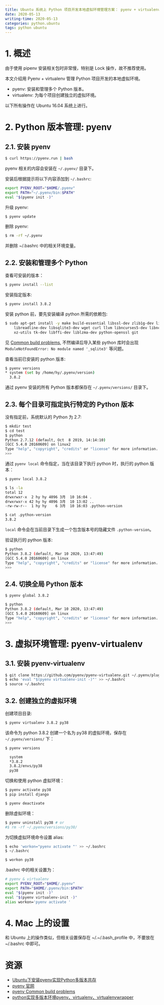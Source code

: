 ```yaml
---
title: Ubuntu 系统上 Python 项目开发本地虚拟环境管理方案： pyenv + virtualenv
date: 2020-05-13
writing-time: 2020-05-13
categories: python.ubuntu
tags: python ubuntu
---
```


# 1. 概述

由于使用 pipenv 安装相关包时非常慢，特别是 Lock 操作，故不推荐使用。

本文介绍用 Pyenv + virtualenv 管理 Python 项目开发的本地虚拟环境。

+ pyenv: 安装和管理多个 Python 版本。
+ virtualenv: 为每个项目创建独立的虚拟环境。

以下所有操作在 Ubuntu 16.04 系统上进行。

# 2. Python 版本管理: pyenv

## 2.1. 安装 pyenv

```bash
$ curl https://pyenv.run | bash
```

pyenv 相关的内容会安装在 `~/.pyenv/` 目录下。

安装后根据提示将以下内容添加到 `~/.bashrc`:

```bash
export PYENV_ROOT="$HOME/.pyenv"
export PATH="~/.pyenv/bin:$PATH"
eval "$(pyenv init -)"
```

升级 pyenv:

```bash
$ pyenv update
```

删除 pyenv:

```bash
$ rm -rf ~/.pyenv
```

并删除 ~/.bashrc 中的相关环境变量。


## 2.2. 安装和管理多个 Python

查看可安装的版本：

```bash
$ pyenv install --list
```

安装指定版本:

```bash
$ pyenv install 3.8.2
```

安装 python 前，要先安装编译 python 所需的依赖包:

```bash
$ sudo apt-get install -y make build-essential libssl-dev zlib1g-dev libbz2-dev \
    libreadline-dev libsqlite3-dev wget curl llvm libncurses5-dev libncursesw5-dev \
    xz-utils tk-dev libffi-dev liblzma-dev python-openssl git
```

见 [Common build problems](https://github.com/pyenv/pyenv/wiki/Common-build-problems), 不然编译后导入某些 python 库时会出现 `ModuleNotFoundError: No module named '_sqlite3'` 等问题。

查看当前已安装的 python 版本:

```bash
$ pyenv versions
* system (set by /home/hy/.pyenv/version)
  3.8.2
```

通过 pyenv 安装的所有 Python 版本都保存在 `~/.pyenv/versions/` 目录下。


## 2.3. 每个目录可指定执行特定的 Python 版本

没有指定前，系统默认的 Python 为 2.7:

```bash
$ mkdir test
$ cd test
$ python
Python 2.7.12 (default, Oct  8 2019, 14:14:10) 
[GCC 5.4.0 20160609] on linux2
Type "help", "copyright", "credits" or "license" for more information.
>>> 
```

通过 `pyenv local` 命令指定，当在该目录下执行 python 时，执行的 python 版本：

```bash
$ pyenv local 3.8.2

$ ls -la
total 12
drwxrwxr-x  2 hy hy 4096 3月  10 16:04 .
drwxrwxr-x 42 hy hy 4096 3月  10 13:02 ..
-rw-rw-r--  1 hy hy    6 3月  10 16:03 .python-version

$ cat .python-version 
3.8.2
```

`local` 命令会在当前目录下生成一个包含版本号的隐藏文件 `.python-version`。


验证执行的 python 版本:

```bash
$ python
Python 3.8.2 (default, Mar 10 2020, 13:47:49) 
[GCC 5.4.0 20160609] on linux
Type "help", "copyright", "credits" or "license" for more information.
>>> 
```


## 2.4. 切换全局 Python 版本

```bash
$ pyenv global 3.8.2

$ python
Python 3.8.2 (default, Mar 10 2020, 13:47:49) 
[GCC 5.4.0 20160609] on linux
Type "help", "copyright", "credits" or "license" for more information.
>>> 
```

# 3. 虚拟环境管理: pyenv-virtualenv


## 3.1. 安装 pyenv-virtualenv

```bash
$ git clone https://github.com/pyenv/pyenv-virtualenv.git ~/.pyenv/plugins/pyenv-virtualenv
$ echo 'eval "$(pyenv virtualenv-init -)"' >> ~/.bashrc
$ source ~/.bashrc
```

## 3.2. 创建独立的虚拟环境

创建项目目录:

```bash
$ pyenv virtualenv 3.8.2 py38
```

该命令为 python 3.8.2 创建一个名为 py38 的虚拟环境，保存在 `~/.pyenv/versions/` 下：

```bash
$ pyenv versions

  system
  *3.8.2
  3.8.2/envs/py38
  py38
```

切换和使用 python 虚拟环境：

```bash
$ pyenv activate py38
$ pip install django

$ pyenv deactivate
```

删除虚拟环境：

```bash
$ pyenv uninstall py38 # or
#$ rm -rf ~/.pyenv/versions/py38/
```

为切换虚拟环境命令设置 alias:

```bash
$ echo 'workon="pyenv activate "' >> ~/.bashrc
$ ~/.bashrc

$ workon py38
```

.bashrc 中的相关设置为：

```bash
# pyenv & virtualenv
export PYENV_ROOT="$HOME/.pyenv"
export PATH="$HOME/.pyenv/bin:$PATH"
eval "$(pyenv init -)"
eval "$(pyenv virtualenv-init -)"
alias workon='pyenv activate '
```

# 4. Mac 上的设置

和 Ubuntu 上的操作类似，但相关设置保存在 ~/.~/.bash_profile 中，不要放在 ~/.bashrc 中即可。

# 资源

+ [Ubuntu下安装pyenv实现Python多版本共存](https://www.linuxidc.com/Linux/2018-04/151988.htm)
+ [pyenv 官网](https://github.com/pyenv/pyenv)
+ [pyenv Common build problems](https://github.com/pyenv/pyenv/wiki/Common-build-problems)
+ [python实现多版本环境pyenv、virtualenv、virtualenvwrapper](https://blog.csdn.net/qq_42672770/article/details/100185090)
